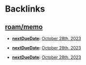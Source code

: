 
# Backlinks
## [roam/memo](<roam/memo.md>)
- **[nextDueDate](<nextDueDate.md>):** [October 28th, 2023](<October 28th, 2023.md>)

- **[nextDueDate](<nextDueDate.md>):** [October 28th, 2023](<October 28th, 2023.md>)

- **[nextDueDate](<nextDueDate.md>):** [October 28th, 2023](<October 28th, 2023.md>)

